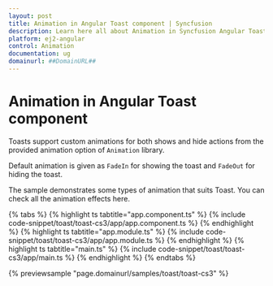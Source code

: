 ```yaml
---
layout: post
title: Animation in Angular Toast component | Syncfusion
description: Learn here all about Animation in Syncfusion Angular Toast component of Syncfusion Essential JS 2 and more.
platform: ej2-angular
control: Animation 
documentation: ug
domainurl: ##DomainURL##
---
```


# Animation in Angular Toast component

Toasts support custom animations for both shows and hide actions from the provided animation option of `Animation` library.

Default animation is given as `FadeIn` for showing the toast and `FadeOut` for hiding the toast.

The sample demonstrates some types of animation that suits Toast. You can check all the animation effects here.

{% tabs %}
{% highlight ts tabtitle="app.component.ts" %}
{% include code-snippet/toast/toast-cs3/app/app.component.ts %}
{% endhighlight %}
{% highlight ts tabtitle="app.module.ts" %}
{% include code-snippet/toast/toast-cs3/app/app.module.ts %}
{% endhighlight %}
{% highlight ts tabtitle="main.ts" %}
{% include code-snippet/toast/toast-cs3/app/main.ts %}
{% endhighlight %}
{% endtabs %}
  
{% previewsample "page.domainurl/samples/toast/toast-cs3" %}